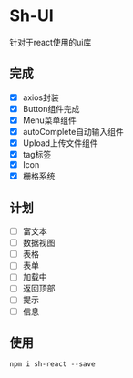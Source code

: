 # Sh-UI

针对于react使用的ui库

## 完成

- [x] axios封装
- [x] Button组件完成
- [x] Menu菜单组件
- [x] autoComplete自动输入组件
- [x] Upload上传文件组件
- [x] tag标签
- [x] Icon
- [x] 栅格系统

## 计划

- [ ] 富文本
- [ ] 数据视图
- [ ] 表格
- [ ] 表单
- [ ] 加载中
- [ ] 返回顶部
- [ ] 提示
- [ ] 信息

## 使用

`npm i sh-react --save`
